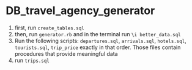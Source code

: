 # DB_travel_agency_generator

1) first, run ```create_tables.sql```
2) then, run ```generator.rb``` and in the terminal run ```\i better_data.sql```
3) Run the following scripts: ```departures.sql```, ```arrivals.sql```, ```hotels.sql```, ```tourists.sql```, ```trip_price``` exactly in that order. Those files contain procedures that provide meaningful data
4) run ```trips.sql```
